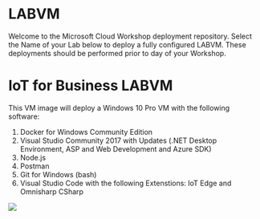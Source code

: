 # LABVM
Welcome to the Microsoft Cloud Workshop deployment repository.  Select the Name of your Lab below to deploy a fully configured LABVM.  These deployments should be performed prior to day of your Workshop.

# IoT for Business LABVM
This VM image will deploy a Windows 10 Pro VM with the following software:
1. Docker for Windows Community Edition
1. Visual Studio Community 2017 with Updates (.NET Desktop Environment, ASP and Web Development and Azure SDK)
1. Node.js
1. Postman
1. Git for Windows (bash)
1. Visual Studio Code with the following Extenstions: IoT Edge and Omnisharp CSharp

<a href="https://portal.azure.com/#create/Microsoft.Template/uri/https%3A%2F%2Fraw.githubusercontent.com%2Fsolliancenet%2Flabvm%2Fmaster%2Fiotforbiz%2Fazure-deploy.json" target="_blank">
    <img src="http://azuredeploy.net/deploybutton.png"/>
</a>
